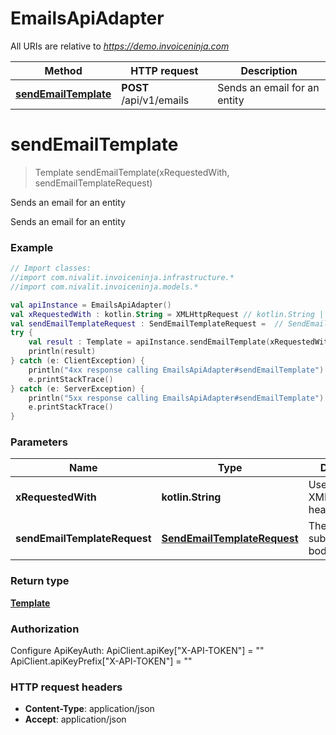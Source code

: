 # EmailsApiAdapter

All URIs are relative to *https://demo.invoiceninja.com*

Method | HTTP request | Description
------------- | ------------- | -------------
[**sendEmailTemplate**](EmailsApiAdapter.md#sendEmailTemplate) | **POST** /api/v1/emails | Sends an email for an entity


<a name="sendEmailTemplate"></a>
# **sendEmailTemplate**
> Template sendEmailTemplate(xRequestedWith, sendEmailTemplateRequest)

Sends an email for an entity

Sends an email for an entity

### Example
```kotlin
// Import classes:
//import com.nivalit.invoiceninja.infrastructure.*
//import com.nivalit.invoiceninja.models.*

val apiInstance = EmailsApiAdapter()
val xRequestedWith : kotlin.String = XMLHttpRequest // kotlin.String | Used to send the XMLHttpRequest header
val sendEmailTemplateRequest : SendEmailTemplateRequest =  // SendEmailTemplateRequest | The template subject and body
try {
    val result : Template = apiInstance.sendEmailTemplate(xRequestedWith, sendEmailTemplateRequest)
    println(result)
} catch (e: ClientException) {
    println("4xx response calling EmailsApiAdapter#sendEmailTemplate")
    e.printStackTrace()
} catch (e: ServerException) {
    println("5xx response calling EmailsApiAdapter#sendEmailTemplate")
    e.printStackTrace()
}
```

### Parameters

Name | Type | Description  | Notes
------------- | ------------- | ------------- | -------------
 **xRequestedWith** | **kotlin.String**| Used to send the XMLHttpRequest header |
 **sendEmailTemplateRequest** | [**SendEmailTemplateRequest**](SendEmailTemplateRequest.md)| The template subject and body |

### Return type

[**Template**](Template.md)

### Authorization


Configure ApiKeyAuth:
    ApiClient.apiKey["X-API-TOKEN"] = ""
    ApiClient.apiKeyPrefix["X-API-TOKEN"] = ""

### HTTP request headers

 - **Content-Type**: application/json
 - **Accept**: application/json

